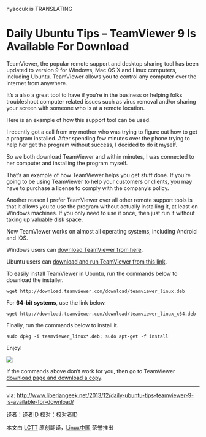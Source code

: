 hyaocuk is TRANSLATING

Daily Ubuntu Tips – TeamViewer 9 Is Available For Download
================================================================================
TeamViewer, the popular remote support and desktop sharing tool has been updated to version 9 for Windows, Mac OS X and Linux computers, including Ubuntu. TeamViewer allows you to control any computer over the internet from anywhere.

It’s a also a great tool to have if you’re in the business or helping folks troubleshoot computer related issues such as virus removal and/or sharing your screen with someone who is at a remote location.

Here is an example of how this support tool can be used.

I recently got a call from my mother who was trying to figure out how to get a program installed. After spending few minutes over the phone trying to help her get the program without success, I decided to do it myself.

So we both download TeamViewer and within minutes, I was connected to her computer and installing the program myself.

That’s an example of how TeamViewer helps you get stuff done. If you’re going to be using TeamViewer to help your customers or clients, you may have to purchase a license to comply with the company’s policy.

Another reason I prefer TeamViewer over all other remote support tools is that it allows you to use the program without actually installing it, at least on Windows machines. If you only need to use it once, then just run it without taking up valuable disk space.

Now TeamViewer works on almost all operating systems, including Android and IOS.

Windows users can [download TeamViewer from here][1].

Ubuntu users can [download and run TeamViewer from this link][2].

To easily install TeamViewer in Ubuntu, run the commands below to download the installer.

    wget http://download.teamviewer.com/download/teamviewer_linux.deb

For **64-bit systems**, use the link below.

    wget http://download.teamviewer.com/download/teamviewer_linux_x64.deb

Finally, run the commands below to install it.

    sudo dpkg -i teamviewer_linux*.deb; sudo apt-get -f install

Enjoy!

![](http://www.liberiangeek.net/wp-content/uploads/2013/12/teamviewer9ubuntu.png)

If the commands above don’t work for you, then go to TeamViewer [download page and download a copy][2].

--------------------------------------------------------------------------------

via: http://www.liberiangeek.net/2013/12/daily-ubuntu-tips-teamviewer-9-is-available-for-download/

译者：[译者ID](https://github.com/译者ID) 校对：[校对者ID](https://github.com/校对者ID)

本文由 [LCTT](https://github.com/LCTT/TranslateProject) 原创翻译，[Linux中国](http://linux.cn/) 荣誉推出

[1]:http://www.teamviewer.com/en/download/windows.aspx
[2]:http://www.teamviewer.com/en/download/linux.aspx
